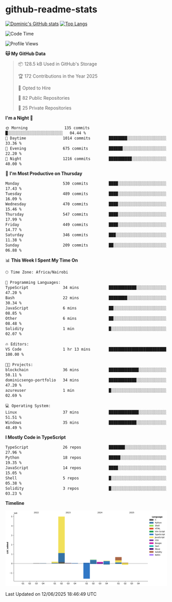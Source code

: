 # github-readme-stats
[![Dominic's GitHub stats](https://github-readme-stats.vercel.app/api?username=Domengo&show_icons=true)](https://github.com/anuraghazra/github-readme-stats)
[![Top Langs](https://github-readme-stats.vercel.app/api/top-langs/?username=Domengo&show_icons=true)](https://github.com/Domengo/github-readme-stats)

<!--START_SECTION:waka-->
![Code Time](http://img.shields.io/badge/Code%20Time-1%2C117%20hrs%2051%20mins-blue)

![Profile Views](http://img.shields.io/badge/Profile%20Views-0-blue)

**🐱 My GitHub Data** 

> 📦 128.5 kB Used in GitHub's Storage 
 > 
> 🏆 172 Contributions in the Year 2025
 > 
> 💼 Opted to Hire
 > 
> 📜 82 Public Repositories 
 > 
> 🔑 25 Private Repositories 
 > 
**I'm a Night 🦉** 

```text
🌞 Morning                135 commits         █░░░░░░░░░░░░░░░░░░░░░░░░   04.44 % 
🌆 Daytime                1014 commits        ████████░░░░░░░░░░░░░░░░░   33.36 % 
🌃 Evening                675 commits         ██████░░░░░░░░░░░░░░░░░░░   22.20 % 
🌙 Night                  1216 commits        ██████████░░░░░░░░░░░░░░░   40.00 % 
```
📅 **I'm Most Productive on Thursday** 

```text
Monday                   530 commits         ████░░░░░░░░░░░░░░░░░░░░░   17.43 % 
Tuesday                  489 commits         ████░░░░░░░░░░░░░░░░░░░░░   16.09 % 
Wednesday                470 commits         ████░░░░░░░░░░░░░░░░░░░░░   15.46 % 
Thursday                 547 commits         ████░░░░░░░░░░░░░░░░░░░░░   17.99 % 
Friday                   449 commits         ████░░░░░░░░░░░░░░░░░░░░░   14.77 % 
Saturday                 346 commits         ███░░░░░░░░░░░░░░░░░░░░░░   11.38 % 
Sunday                   209 commits         ██░░░░░░░░░░░░░░░░░░░░░░░   06.88 % 
```


📊 **This Week I Spent My Time On** 

```text
🕑︎ Time Zone: Africa/Nairobi

💬 Programming Languages: 
TypeScript               34 mins             ████████████░░░░░░░░░░░░░   47.20 % 
Bash                     22 mins             ████████░░░░░░░░░░░░░░░░░   30.34 % 
JavaScript               6 mins              ██░░░░░░░░░░░░░░░░░░░░░░░   08.85 % 
Other                    6 mins              ██░░░░░░░░░░░░░░░░░░░░░░░   08.48 % 
Solidity                 1 min               █░░░░░░░░░░░░░░░░░░░░░░░░   02.07 % 

🔥 Editors: 
VS Code                  1 hr 13 mins        █████████████████████████   100.00 % 

🐱‍💻 Projects: 
blockchain               36 mins             █████████████░░░░░░░░░░░░   50.11 % 
dominicsengo-portfolio   34 mins             ████████████░░░░░░░░░░░░░   47.20 % 
azureuser                1 min               █░░░░░░░░░░░░░░░░░░░░░░░░   02.69 % 

💻 Operating System: 
Linux                    37 mins             █████████████░░░░░░░░░░░░   51.51 % 
Windows                  35 mins             ████████████░░░░░░░░░░░░░   48.49 % 
```

**I Mostly Code in TypeScript** 

```text
TypeScript               26 repos            ███████░░░░░░░░░░░░░░░░░░   27.96 % 
Python                   18 repos            █████░░░░░░░░░░░░░░░░░░░░   19.35 % 
JavaScript               14 repos            ████░░░░░░░░░░░░░░░░░░░░░   15.05 % 
Shell                    5 repos             █░░░░░░░░░░░░░░░░░░░░░░░░   05.38 % 
Solidity                 3 repos             █░░░░░░░░░░░░░░░░░░░░░░░░   03.23 % 
```



**Timeline**

![Lines of Code chart](https://raw.githubusercontent.com/Domengo/Domengo/main/assets/bar_graph.png)


 Last Updated on 12/06/2025 18:46:49 UTC
<!--END_SECTION:waka-->


